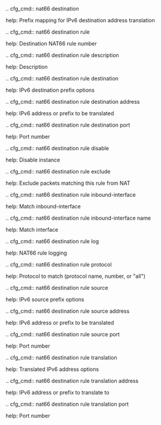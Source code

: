 .. cfg_cmd:: nat66 destination

help: Prefix mapping for IPv6 destination address translation

.. cfg_cmd:: nat66 destination rule <tag>

help: Destination NAT66 rule number

.. cfg_cmd:: nat66 destination rule <tag> description

help: Description

.. cfg_cmd:: nat66 destination rule <tag> destination

help: IPv6 destination prefix options

.. cfg_cmd:: nat66 destination rule <tag> destination address

help: IPv6 address or prefix to be translated

.. cfg_cmd:: nat66 destination rule <tag> destination port

help: Port number

.. cfg_cmd:: nat66 destination rule <tag> disable

help: Disable instance

.. cfg_cmd:: nat66 destination rule <tag> exclude

help: Exclude packets matching this rule from NAT

.. cfg_cmd:: nat66 destination rule <tag> inbound-interface

help: Match inbound-interface

.. cfg_cmd:: nat66 destination rule <tag> inbound-interface name

help: Match interface

.. cfg_cmd:: nat66 destination rule <tag> log

help: NAT66 rule logging

.. cfg_cmd:: nat66 destination rule <tag> protocol

help: Protocol to match (protocol name, number, or "all")

.. cfg_cmd:: nat66 destination rule <tag> source

help: IPv6 source prefix options

.. cfg_cmd:: nat66 destination rule <tag> source address

help: IPv6 address or prefix to be translated

.. cfg_cmd:: nat66 destination rule <tag> source port

help: Port number

.. cfg_cmd:: nat66 destination rule <tag> translation

help: Translated IPv6 address options

.. cfg_cmd:: nat66 destination rule <tag> translation address

help: IPv6 address or prefix to translate to

.. cfg_cmd:: nat66 destination rule <tag> translation port

help: Port number

